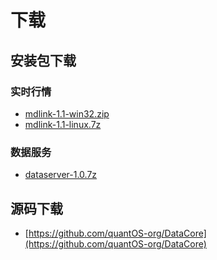 # 下载 #

## 安装包下载

### 实时行情
- [mdlink-1.1-win32.zip](http://www.quantos.org/downloads/datacore/mdlink-1.1-win32.zip)
- [mdlink-1.1-linux.7z](http://www.quantos.org/downloads/datacore/mdlink-1.1-linux.7z)

### 数据服务
- [dataserver-1.0.7z](http://www.quantos.org/downloads/datacore/dataserver-1.0.7z)

## 源码下载

- [https://github.com/quantOS-org/DataCore](https://github.com/quantOS-org/DataCore)
